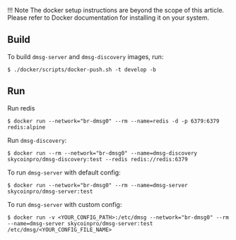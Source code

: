 !!! Note
    The docker setup instructions are beyond the scope of this article. Please refer to Docker documentation for installing it on your system.


## Build
To build `dmsg-server` and `dmsg-discovery` images, run:
```
$ ./docker/scripts/docker-push.sh -t develop -b
```

## Run

Run redis
```
$ docker run --network="br-dmsg0" --rm --name=redis -d -p 6379:6379 redis:alpine
```

Run `dmsg-discovery`:
```
$ docker run --rm --network="br-dmsg0" --name=dmsg-discovery skycoinpro/dmsg-discovery:test --redis redis://redis:6379
```

To run `dmsg-server` with default config:
```
$ docker run --network="br-dmsg0" --rm --name=dmsg-server skycoinpro/dmsg-server:test
```

To run `dmsg-server` with custom config:
```
$ docker run -v <YOUR_CONFIG_PATH>:/etc/dmsg --network="br-dmsg0" --rm --name=dmsg-server skycoinpro/dmsg-server:test /etc/dmsg/<YOUR_CONFIG_FILE_NAME>
```